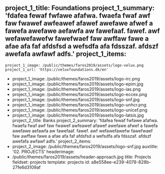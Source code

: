 project_1_title: Foundations
project_1_summary: 'fdafea fewaf fwfawe afafwa. fwaefa fwaf awf faw fwawef awfeawef afawef awefawe afwef a fawefa awefawe aefawfa aw fawefaaf. fawef. awf  wefawefawefw fawefwaef faw awffaw fawe a afae afa faf afdsfsd a wefsdfa afa fdsszaf. afdszf awefafa awfawf adfs.'
project_1_items:
  -
    project_1_image: /public/themes/faros2019/assets/logo-velux.png
    project_1_url: 'https://veluxfoundations.dk/en'
  -
    project_1_image: /public/themes/faros2019/assets/logo-irc.png
  -
    project_1_image: /public/themes/faros2019/assets/logo-epim.jpg
  -
    project_1_image: /public/themes/faros2019/assets/logo-ias.png
  -
    project_1_image: /public/themes/faros2019/assets/logo-eccex.png
  -
    project_1_image: /public/themes/faros2019/assets/logo-snf.jpg
  -
    project_1_image: /public/themes/faros2019/assets/logo-unhcr.png
  -
    project_1_image: /public/themes/faros2019/assets/logo-unicef.png
  -
    project_1_image: /public/themes/faros2019/assets/logo-latsis.jpg
project_2_title: Banks
project_2_summary: 'fdafea fewaf fwfawe afafwa. fwaefa fwaf awf faw fwawef awfeawef afawef awefawe afwef a fawefa awefawe aefawfa aw fawefaaf. fawef. awf  wefawefawefw fawefwaef faw awffaw fawe a afae afa faf afdsfsd a wefsdfa afa fdsszaf. afdszf awefafa awfawf adfs.'
project_2_items:
  -
    project_2_image: /public/themes/faros2019/assets/logo-snf.jpg
auxtitle: '02. PROJECTS'
headerimage:
  - /public/themes/faros2019/assets/header-approach.jpg
title: Projects
fieldset: projects
template: projects
id: a8e558ee-e239-4078-828b-27fe6d3109af
